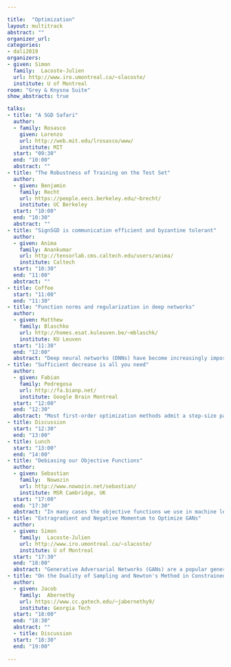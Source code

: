 ```yaml
---

title:  "Optimization"
layout: multitrack
abstract: ""
organizer_url: 
categories:
- dali2019
organizers:
- given: Simon   
  family:  Lacoste-Julien
  url: http://www.iro.umontreal.ca/~slacoste/
  institute: U of Montreal
room: "Grey & Knysna Suite"
show_abstracts: true

talks:
- title: "A SGD Safari"
  author: 
  - family: Rosasco
    given: Lorenzo
    url: http://web.mit.edu/lrosasco/www/
    institute: MIT
  start: "09:30"
  end: "10:00" 
  abstract: ""
- title: "The Robustness of Training on the Test Set"
  author:
  - given: Benjamin
    family: Recht
    url: https://people.eecs.berkeley.edu/~brecht/
    institute: UC Berkeley
  start: "10:00"
  end: "10:30" 
  abstract: ""
- title: "SignSGD is communication efficient and byzantine tolerant"
  author:
  - given: Anima
    family: Anankumar
    url: http://tensorlab.cms.caltech.edu/users/anima/
    institute: Caltech
  start: "10:30"
  end: "11:00"   
  abstract: ""
- title: Coffee
  start: "11:00"
  end: "11:30"
- title: "Function norms and regularization in deep networks"
  author:
  - given: Matthew
    family: Blaschko
    url: http://homes.esat.kuleuven.be/~mblaschk/
    institute: KU Leuven
  start: "11:30"
  end: "12:00" 
  abstract: "Deep neural networks (DNNs) have become increasingly important due to their excellent empirical performance on a wide range of problems. However, regularization is generally achieved by indirect means, largely due to the complex set of functions defined by a network and the difficulty in measuring function complexity. There exists no method in the literature for additive regularization based on a norm of the function, as is classically considered in statistical learning theory. In this work, we propose sampling-based approximations to weighted function norms as regularizers for deep neural networks. We provide, to the best of our knowledge, the first proof in the literature of the NP-hardness of computing function norms of DNNs, motivating the necessity of an approximate approach. We then derive a generalization bound for functions trained with weighted norms and prove that a natural stochastic optimization strategy minimizes the bound."
- title: "Sufficient decrease is all you need"
  author:
  - given: Fabian
    family: Pedregosa 
    url: http://fa.bianp.net/
    institute: Google Brain Montreal
  start: "12:00"
  end: "12:30"
  abstract: "Most first-order optimization methods admit a step-size parameter that controls the magnitude of the update. Correctly tuning this parameter is crucial for the practical success of these methods: a step-size that is too small will result in unnecessarily slow convergence, while one that is too large might result in divergence. For some methods like gradient descent, classical techniques exist to set it, such as the Wolfe or sufficient decrease conditions. In this talk I revisit these classical techniques and propose two novel extensions for structured saddle-point problems and the Frank-Wolfe algorithm. I will finish by reviewing recent extensions to stochastic optimization."
- title: Discussion
  start: "12:30"
  end: "13:00"
- title: Lunch
  start: "13:00"
  end: "14:00"
- title: "Debiasing our Objective Functions"
  author:
  - given: Sebastian
    family:  Nowozin
    url: http://www.nowozin.net/sebastian/
    institute: MSR Cambridge, UK
  start: "17:00"
  end: "17:30" 
  abstract: "In many cases the objective functions we use in machine learning are expectations over iid data. In other cases they are stochastic approximations that are biased. I will use the field of approximate inference as example of such quantities and highlight that at its heart, the field of approximate inference is about trade-offs between computation and estimation accuracy: when we approximate quantities such as the evidence or posterior expectations no randomness is left and given limitless computation budget all quantities can be evaluated exactly. But given finite computation, how do we select inference methods such that they provide accurate estimates of quantities of interest? In this talk I will argue for a more explicit consideration of bias-variance tradeoffs of common inference methods. In particular, I highlight that current inference methods such as variational inference and Markov Chain Monte Carlo make a particular bias-variance tradeoffs which may be suboptimal for our inferential question at hand. What can we do about this? There is a rich portfolio of methods to change bias-variance tradeoffs in the form of debiasing methods; I will provide a brief overview and demonstrate a number of recent successful applications of these methods to variational inference and stochastic gradient MCMC."
- title: "Extragradient and Negative Momentum to Optimize GANs"
  author:
  - given: Simon 
    family:  Lacoste-Julien
    url: http://www.iro.umontreal.ca/~slacoste/
    institute: U of Montreal
  start: "17:30"
  end: "18:00" 
  abstract: "Generative Adversarial Networks (GANs) are a popular generative modeling approach known for producing appealing samples, but for which training is known to be difficult. GANs were originially formulated as a smooth game optimization problem between two players, with different properties than standard minimization. Fortunately, these problems have been studied for a long time in the mathematical programming literature. In the first part of the talk, I will survey the variational inequality framework which contains most formulations of GANs introduced so far, and present theoretical and empirical results on adapting the standard methods (such as the extragradient method) from this literature to the training of GANs. In the second part, I will present a different novel technique, the use of negative momentum, to stabilize the dynamics of two player games, and provide a complete characterization of its behavior for bilinear games."
- title: "On the Duality of Sampling and Newton's Method in Constrained Optimization."
  author:
  - given: Jacob
    family:  Abernethy
    url: https://www.cc.gatech.edu/~jabernethy9/
    institute: Georgia Tech
  start: "18:00"
  end: "18:30"  
  abstract: ""
  - title: Discussion
  start: "18:30"
  end: "19:00"
  
---
```

